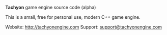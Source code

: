 **Tachyon** game engine source code (alpha)

This is a small, free for personal use, modern C++ game engine.

Website: http://tachyonengine.com
Support: support@tachyonengine.com
